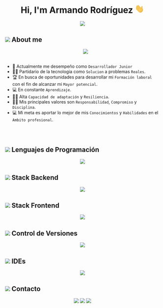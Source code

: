 <h1 align="center">Hi, I'm Armando Rodríguez <img src="https://raw.githubusercontent.com/ABSphreak/ABSphreak/master/gifs/Hi.gif" width="30px"></h1>

<p align="center">
  <a href="https://github.com/DenverCoder1/readme-typing-svg"><img src="https://readme-typing-svg.herokuapp.com?font=Time+New+Roman&color=%43ff64d9&size=25&center=true&vCenter=true&width=600&height=100&lines=Aprender+Practicar+Desarrollar;Compromiso+Responsabilidad+Perseverancia;Disfrutar+el+proceso;Programar+=+Crear;Aprendizaje+continuo;El+viaje+apenas+comienza+.....<>"></a>



	
## <picture><img src = "https://github.com/7oSkaaa/7oSkaaa/blob/main/Images/about_me.gif?raw=true" width = 50px></picture> About me

<picture> <img align="right" src="https://github.com/7oSkaaa/7oSkaaa/blob/main/Images/Right_Side.gif?raw=true" width = 250px></picture>

<br><br>

- :school: Actualmente me desempeño como `Desarrollador Junior`
- :technologist: Partidario de la tecnologia como `Solucion` a problemas `Reales`.
- :trophy: En busca de oportunidades para desarrollar mi `Formación laboral` con el fin de alcanzar mi `Mayor potencial`.
- :computer: En constante `Aprendizaje`.
- :student:  Alta `Capacidad de adaptación` y `Resiliencia`.
- :technologist: Mis principales valores son `Responsabilidad`, `Compromiso` y `Disciplina`.
- :computer: Mi meta es aportar lo mejor de mis `Conocimientos` y `Habilidades` en el `Ambito profesional`.

<br><br>

<h2><img src = "https://media2.giphy.com/media/QssGEmpkyEOhBCb7e1/giphy.gif?cid=ecf05e47a0n3gi1bfqntqmob8g9aid1oyj2wr3ds3mg700bl&rid=giphy.gif" width = 32px>
Lenguajes de Programación
</h2>

<p align="center">
  <a href="https://skillicons.dev">
    <img src="https://skillicons.dev/icons?i=java,js,ts,py&perline=14" />
  </a>
</p>



<h2><img src = "https://media2.giphy.com/media/QssGEmpkyEOhBCb7e1/giphy.gif?cid=ecf05e47a0n3gi1bfqntqmob8g9aid1oyj2wr3ds3mg700bl&rid=giphy.gif" width = 32px>
Stack Backend
</h2>

<p align="center">
  <a href="https://skillicons.dev">
    <img src="https://skillicons.dev/icons?i=spring,postgres,mysql,docker,kubernetes&perline=14" />
  </a>
</p>



<h2><img src = "https://media2.giphy.com/media/QssGEmpkyEOhBCb7e1/giphy.gif?cid=ecf05e47a0n3gi1bfqntqmob8g9aid1oyj2wr3ds3mg700bl&rid=giphy.gif" width = 32px>
Stack Frontend
</h2>

<p align="center">
  <a href="https://skillicons.dev">
    <img src="https://skillicons.dev/icons?i=angular,html,css,bootstrap,tailwind&perline=14" />
  </a>
</p>


<h2><img src = "https://media2.giphy.com/media/QssGEmpkyEOhBCb7e1/giphy.gif?cid=ecf05e47a0n3gi1bfqntqmob8g9aid1oyj2wr3ds3mg700bl&rid=giphy.gif" width = 32px>
Control de Versiones
</h2>

<p align="center">
  <a href="https://skillicons.dev">
    <img src="https://skillicons.dev/icons?i=git,github&perline=14" />
  </a>
</p>

<h2><img src = "https://media2.giphy.com/media/QssGEmpkyEOhBCb7e1/giphy.gif?cid=ecf05e47a0n3gi1bfqntqmob8g9aid1oyj2wr3ds3mg700bl&rid=giphy.gif" width = 32px>
IDEs
</h2>

<p align="center">
  <a href="https://skillicons.dev">
    <img src="https://skillicons.dev/icons?i=vscode,eclipse&perline=14" />
  </a>
</p>

<h2><img src='https://raw.githubusercontent.com/ShahriarShafin/ShahriarShafin/main/Assets/handshake.gif' width="100px">
Contacto
</h2>

<!--links de contacto-->
<p align="center">
<a href="https://github.com/Armand0270801" target="_blank"><img src="https://skillicons.dev/icons?i=github&perline=14" /></a>
<a href="https://www.linkedin.com/in/armando-rodriguez-221832264/" target="_blank"><img src="https://skillicons.dev/icons?i=linkedin&perline=14" /></a>
<a href="mailto:armandoz27114@gmail.com"><img src="https://skillicons.dev/icons?i=gmail&perline=14" /></a>
</p>
